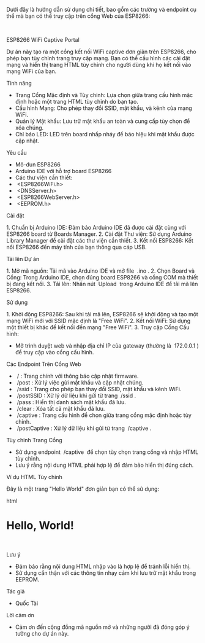 Dưới đây là hướng dẫn sử dụng chi tiết, bao gồm các trường và endpoint cụ thể mà bạn có thể truy cập trên cổng Web của ESP8266:
 
 
 
ESP8266 WiFi Captive Portal
 
Dự án này tạo ra một cổng kết nối WiFi captive đơn giản trên ESP8266, cho phép bạn tùy chỉnh trang truy cập mạng. Bạn có thể cấu hình các cài đặt mạng và hiển thị trang HTML tùy chỉnh cho người dùng khi họ kết nối vào mạng WiFi của bạn.
 
Tính năng
 
- Trang Cổng Mặc định và Tùy chỉnh: Lựa chọn giữa trang cấu hình mặc định hoặc một trang HTML tùy chỉnh do bạn tạo.
- Cấu hình Mạng: Cho phép thay đổi SSID, mật khẩu, và kênh của mạng WiFi.
- Quản lý Mật khẩu: Lưu trữ mật khẩu an toàn và cung cấp tùy chọn để xóa chúng.
- Chỉ báo LED: LED trên board nhấp nháy để báo hiệu khi mật khẩu được cập nhật.
 
Yêu cầu
 
- Mô-đun ESP8266
- Arduino IDE với hỗ trợ board ESP8266
- Các thư viện cần thiết:
-  <ESP8266WiFi.h> 
-  <DNSServer.h> 
-  <ESP8266WebServer.h> 
-  <EEPROM.h> 
 
Cài đặt
 
1. Chuẩn bị Arduino IDE: Đảm bảo Arduino IDE đã được cài đặt cùng với ESP8266 board từ Boards Manager.
2. Cài đặt Thư viện: Sử dụng Arduino Library Manager để cài đặt các thư viện cần thiết.
3. Kết nối ESP8266: Kết nối ESP8266 đến máy tính của bạn thông qua cáp USB.
 
Tải lên Dự án
 
1. Mở mã nguồn: Tải mã vào Arduino IDE và mở file  .ino .
2. Chọn Board và Cổng: Trong Arduino IDE, chọn đúng board ESP8266 và cổng COM mà thiết bị đang kết nối.
3. Tải lên: Nhấn nút  Upload  trong Arduino IDE để tải mã lên ESP8266.
 
Sử dụng
 
1. Khởi động ESP8266: Sau khi tải mã lên, ESP8266 sẽ khởi động và tạo một mạng WiFi mới với SSID mặc định là "Free WiFi".
2. Kết nối WiFi: Sử dụng một thiết bị khác để kết nối đến mạng "Free WiFi".
3. Truy cập Cổng Cấu hình:
- Mở trình duyệt web và nhập địa chỉ IP của gateway (thường là  172.0.0.1 ) để truy cập vào cổng cấu hình.
 
Các Endpoint Trên Cổng Web
 
-  / : Trang chính với thông báo cập nhật firmware.
-  /post : Xử lý việc gửi mật khẩu và cập nhật chúng.
-  /ssid : Trang cho phép bạn thay đổi SSID, mật khẩu và kênh WiFi.
-  /postSSID : Xử lý dữ liệu khi gửi từ trang  /ssid .
-  /pass : Hiển thị danh sách mật khẩu đã lưu.
-  /clear : Xóa tất cả mật khẩu đã lưu.
-  /captive : Trang cấu hình để chọn giữa trang cổng mặc định hoặc tùy chỉnh.
-  /postCaptive : Xử lý dữ liệu khi gửi từ trang  /captive .
 
Tùy chỉnh Trang Cổng
 
- Sử dụng endpoint  /captive  để chọn tùy chọn trang cổng và nhập HTML tùy chỉnh.
- Lưu ý rằng nội dung HTML phải hợp lệ để đảm bảo hiển thị đúng cách.
 
Ví dụ HTML Tùy chỉnh
 
Đây là một trang "Hello World" đơn giản bạn có thể sử dụng:
 
html
  
<!DOCTYPE html>
<html>
<head>
    <title>Hello World</title>
</head>
<body>
    <h1>Hello, World!</h1>
</body>
</html>
 
 
Lưu ý
 
- Đảm bảo rằng nội dung HTML nhập vào là hợp lệ để tránh lỗi hiển thị.
- Sử dụng cẩn thận với các thông tin nhạy cảm khi lưu trữ mật khẩu trong EEPROM.
 
Tác giả
 
- Quốc Tài
 
Lời cảm ơn
 
- Cảm ơn đến cộng đồng mã nguồn mở và những người đã đóng góp ý tưởng cho dự án này.
